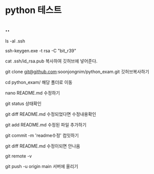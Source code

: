 # python 테스트

## ..
 ls -al .ssh

ssh-keygen.exe -t rsa -C "bit_r39"


 cat .ssh/id_rsa.pub
복사하여 깃허브에 넣어준다.

git clone git@github.com:soonjongnim/python_exam.git 깃허브복사하기

cd python_exam/ 해당 폴더로 이동

nano README.md 수정하기

 git status 상태확인

 git diff README.md 수정되었다면 수정내용확인

git add README.md 수정된 파일  추가하기

git commit -m 'readme수정' 컴잇하기

 git diff README.md 수정이되면 안나옴

 git remote -v

git push -u origin main 서버에 올리기
